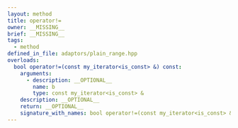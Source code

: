 ```yaml
---
layout: method
title: operator!=
owner: __MISSING__
brief: __MISSING__
tags:
  - method
defined_in_file: adaptors/plain_range.hpp
overloads:
  bool operator!=(const my_iterator<is_const> &) const:
    arguments:
      - description: __OPTIONAL__
        name: b
        type: const my_iterator<is_const> &
    description: __OPTIONAL__
    return: __OPTIONAL__
    signature_with_names: bool operator!=(const my_iterator<is_const> & b) const
---
```

